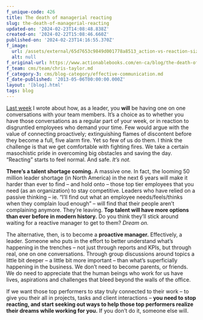 ```yaml
---
f_unique-code: 426
title: The death of managerial reacting
slug: the-death-of-managerial-reacting
updated-on: '2024-02-23T14:08:48.838Z'
created-on: '2024-02-22T15:08:46.660Z'
published-on: '2024-02-23T14:16:55.370Z'
f_image:
  url: /assets/external/65d7653c9849d001778a8513_action-vs-reaction-sized.jpeg
  alt: null
f_original-url: https://www.actionablebooks.com/en-ca/blog/the-death-of-managerial-reacting/
f_team: cms/team/chris-taylor.md
f_category-3: cms/blog-category/effective-communication.md
f_date-published: '2013-05-06T00:00:00.000Z'
layout: '[blog].html'
tags: blog
---
```


[Last week](https://www.actionablebooks.com/your-cars-going-to-the-shop/) I wrote about how, as a leader, you **will** be having one on one conversations with your team members. It’s a choice as to whether you have those conversations as a regular part of your week, or in reaction to disgruntled employees who demand your time. Few would argue with the value of connecting proactively; extinguishing flames of discontent before they become a full, five alarm fire. Yet so few of us do them. I think the challenge is that we get comfortable with fighting fires. We take a certain masochistic pride in overcoming big obstacles and saving the day. “Reacting” starts to feel normal. And safe. _It’s not._

**There’s a talent shortage coming.** A massive one. In fact, the looming 50 million leader shortage (in North America) in the next 6 years will make it harder than ever to find – and hold onto – those top tier employees that you need (as an organization) to stay competitive. Leaders who have relied on a passive thinking – ie. “I’ll find out what an employee needs/feels/thinks when they complain loud enough” – will find that their people aren’t complaining anymore. They’re leaving. **Top talent will have more options than ever before in modern history.** Do you think they’ll stick around waiting for a reactive manager to get to them? _Dream on._

The alternative, then, is to become a **proactive manager.** Effectively, a leader. Someone who puts in the effort to better understand what’s happening in the trenches – not just through reports and KPIs, but through real, one on one conversations. Through group discussions around topics a little bit deeper – a little bit more important – than what’s superficially happening in the business. We don’t need to become parents, or friends. We do need to appreciate that the human beings who work for us have lives, aspirations and challenges that bleed beyond the walls of the office.

If we want those top performers to stay truly connected to their work – to give you their all in projects, tasks and client interactions – **you need to stop reacting, and start seeking out ways to help those top performers realize their dreams while working for you.** If you don’t do it, someone else will.
